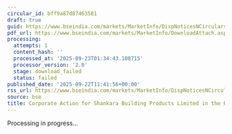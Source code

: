 ```yaml
---
circular_id: bff9a87d87463581
draft: true
guid: https://www.bseindia.com/markets/MarketInfo/DispNoticesNCirculars.aspx?Noticeid={61494D8F-0D50-47D3-BB0F-2528F6DE918F}&noticeno=20250922-14&dt=09/22/2025&icount=14&totcount=58&flag=0
pdf_url: https://www.bseindia.com/markets/MarketInfo/DownloadAttach.aspx?id=20250922-14&attachedId=
processing:
  attempts: 1
  content_hash: ''
  processed_at: '2025-09-23T01:34:43.108715'
  processor_version: '2.0'
  stage: download_failed
  status: failed
published_date: '2025-09-22T11:41:56+00:00'
rss_url: https://www.bseindia.com/markets/MarketInfo/DispNoticesNCirculars.aspx?Noticeid={61494D8F-0D50-47D3-BB0F-2528F6DE918F}&noticeno=20250922-14&dt=09/22/2025&icount=14&totcount=58&flag=0
source: bse
title: Corporate Action for Shankara Building Products Limited in the BSE Indices
---
```


Processing in progress...